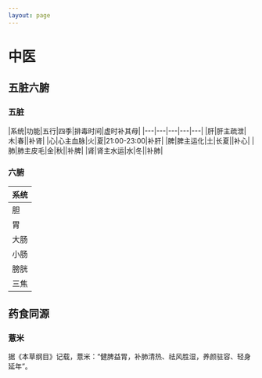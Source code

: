 ```yaml
---
layout: page
---
```


# 中医

## 五脏六腑

### 五脏

|系统|功能|五行|四季|排毒时间|虚时补其母|
|---|---|---|---|---|
|肝|肝主疏泄|木|春||补肾|
|心|心主血脉|火|夏|21:00-23:00|补肝|
|脾|脾主运化|土|长夏||补心|
|肺|肺主皮毛|金|秋||补脾|
|肾|肾主水运|水|冬||补肺|

### 六腑

|系统|
|---|
|胆|
|胃|
|大肠|
|小肠|
|膀胱|
|三焦|

## 药食同源

### 薏米

据《本草纲目》记载，薏米：“健脾益胃，补肺清热、祛风胜湿，养颜驻容、轻身延年”。



